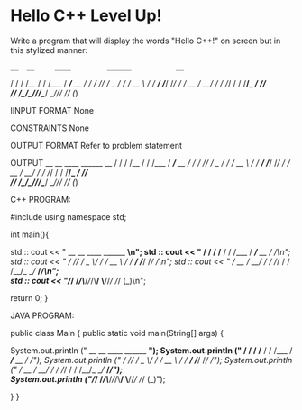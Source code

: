 # Hello C++ Level Up!


Write a program that will display the words "Hello C++!" on screen but in this stylized manner:

    __  __     ____         ______           __
   / / / /__  / / /___     / ____/__    __  / /
  / /_/ / _ \/ / / __ \   / /  __/ /___/ /_/ / 
 / __  /  __/ / / /_/ /  / /__/_  __/_  __/_/  
/_/ /_/\___/_/_/\____/   \____//_/   /_/ (_)  


IINPUT FORMAT
None

CONSTRAINTS
None

OUTPUT FORMAT
Refer to problem statement


OUTPUT
    __  __     ____         ______           __
   / / / /__  / / /___     / ____/__    __  / /
  / /_/ / _ \/ / / __ \   / /  __/ /___/ /_/ / 
 / __  /  __/ / / /_/ /  / /__/_  __/_  __/_/  
/_/ /_/\___/_/_/\____/   \____//_/   /_/ (_)  



C++ PROGRAM:

#include<iostream>
using namespace std;

int main(){

std :: cout << "    __  __     ____         ______           __\n";
std :: cout << "   / / / /__  / / /___     / ____/__    __  / /\n";
std :: cout << "  / /_/ / _ \\/ / / __ \\   / /  __/ /___/ /_/ /\n";
std :: cout << " / __  /  __/ / / /_/ /  / /__/_  __/_  __/_/\n";  
std :: cout << "/_/ /_/\\___/_/_/\\____/   \\____//_/   /_/ (_)\n";  

return 0;
}



JAVA PROGRAM:

public class Main
{
public static void main(String[] args) {

System.out.println   ("    __  __     ____         ______           __");
System.out.println   ("   / / / /__  / / /___     / ____/__    __  / /");
System.out.println   ("  / /_/ / _ \\/ / / __ \\   / /  __/ /___/ /_/ /");
System.out.println   (" / __  /  __/ / / /_/ /  / /__/_  __/_  __/_/");  
System.out.println   ("/_/ /_/\\___/_/_/\\____/   \\____//_/   /_/ (_)");  

}
}
